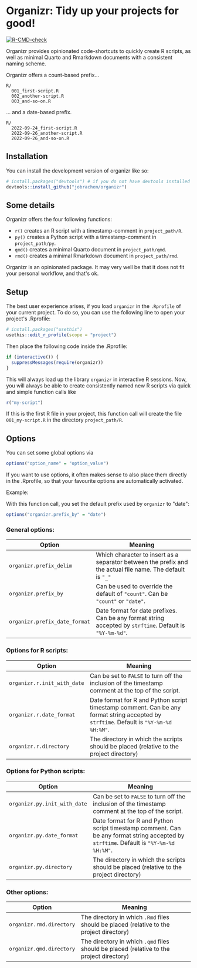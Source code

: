 
# Organizr: Tidy up your projects for good!

<!-- badges: start -->
[![R-CMD-check](https://github.com/jobrachem/organizr/actions/workflows/R-CMD-check.yaml/badge.svg)](https://github.com/jobrachem/organizr/actions/workflows/R-CMD-check.yaml)
<!-- badges: end -->

Organizr provides opinionated code-shortcuts to quickly create R scripts, as well as 
minimal Quarto and Rmarkdown documents with a consistent naming scheme.

Organizr offers a count-based prefix...

```
R/
  001_first-script.R
  002_another-script.R
  003_and-so-on.R
```

... and a date-based prefix.

```
R/
  2022-09-24_first-script.R
  2022-09-26_another-script.R
  2022-09-26_and-so-on.R
```

## Installation

You can install the development version of organizr like so:

``` r
# install.packages("devtools") # if you do not have devtools installed
devtools::install_github("jobrachem/organizr")
```

## Some details

Organizr offers the four following functions:

- `r()` creates an R script with a timestamp-comment in `project_path/R`.
- `py()` creates a Python script with a timestamp-comment in `project_path/py`.
- `qmd()` creates a minimal Quarto document in `project_path/qmd`.
- `rmd()` creates a minimal Rmarkdown document in `project_path/rmd`.

Organizr is an opinionated package. It may very well be that it does not fit your personal workflow, and that's ok. 

## Setup

The best user experience arises, if you load `organizr` in the `.Rprofile` of
your current project. To do so, you can use the following line to open your
project's .Rprofile:

```r
# install.packages("usethis")
usethis::edit_r_profile(scope = "project")
```

Then place the following code inside the .Rprofile:

``` r
if (interactive()) {
  suppressMessages(require(organizr))
}
```

This will always load up the library `organizr` in interactive R sessions. 
Now, you will always be able to create consistently named new R scripts via
quick and simple function calls like

```r
r("my-script")
```

If this is the first R file in your project, this function call will create
the file `001_my-script.R` in the directory `project_path/R`.


## Options

You can set some global options via 

```r
options("option_name" = "option_value")
```

If you want to use options, it often makes sense to also place them directly in the .Rprofile, so that your favourite options are automatically activated.

Example:

With this function call, you set the default prefix used by `organizr` to "date":

```r
options("organizr.prefix_by" = "date")
```

### General options:

| Option | Meaning |
| --- | --- |
| `organizr.prefix_delim` | Which character to insert as a separator between the prefix and the actual file name. The default is `"_"`|
| `organizr.prefix_by` | Can be used to override the default of `"count"`. Can be `"count"` or `"date"`. |
| `organizr.prefix_date_format` | Date format for date prefixes. Can be any format string accepted by `strftime`. Default is `"%Y-%m-%d"`. |

### Options for R scripts:

| Option | Meaning |
| --- | --- |
| `organizr.r.init_with_date` | Can be set to `FALSE` to turn off the inclusion of the timestamp comment at the top of the script. | 
`organizr.r.date_format` | Date format for R and Python script timestamp comment. Can be any format string accepted by `strftime`. Default is `"%Y-%m-%d %H:%M"`. |
`organizr.r.directory` | The directory in which the scripts should be placed (relative to the project directory) |

### Options for Python scripts:

| Option | Meaning |
| --- | --- |
| `organizr.py.init_with_date` | Can be set to `FALSE` to turn off the inclusion of the timestamp comment at the top of the script. | 
`organizr.py.date_format` | Date format for R and Python script timestamp comment. Can be any format string accepted by `strftime`. Default is `"%Y-%m-%d %H:%M"`. |
`organizr.py.directory` | The directory in which the scripts should be placed (relative to the project directory) |

### Other options:

| Option | Meaning |
| --- | --- |
| `organizr.rmd.directory` | The directory in which `.Rmd` files should be placed (relative to the project directory) |
| `organizr.qmd.directory` | The directory in which `.qmd` files should be placed (relative to the project directory) |
